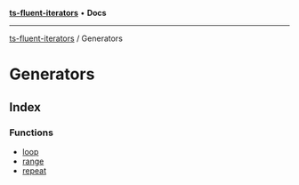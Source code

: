 [**ts-fluent-iterators**](../../README.md) • **Docs**

---

[ts-fluent-iterators](../../README.md) / Generators

# Generators

## Index

### Functions

- [loop](functions/loop.md)
- [range](functions/range.md)
- [repeat](functions/repeat.md)
